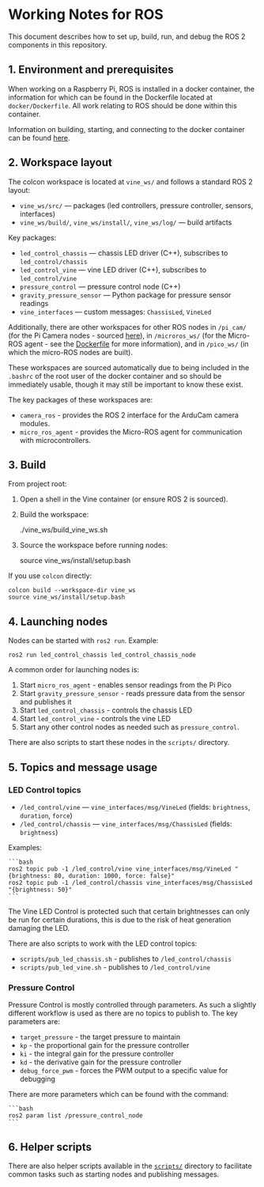 # Working Notes for ROS

This document describes how to set up, build, run, and debug the ROS 2 components in this repository.

## 1. Environment and prerequisites

When working on a Raspberry Pi, ROS is installed in a docker container, the information for which can be found in the Dockerfile located at `docker/Dockerfile`. All work relating to ROS should be done within this container.

Information on building, starting, and connecting to the docker container can be found [here](./Docker.md).

## 2. Workspace layout

The colcon workspace is located at `vine_ws/` and follows a standard ROS 2 layout:

- `vine_ws/src/` — packages (led controllers, pressure controller, sensors, interfaces)
- `vine_ws/build/`, `vine_ws/install/`, `vine_ws/log/` — build artifacts

Key packages:

- `led_control_chassis` — chassis LED driver (C++), subscribes to `led_control/chassis`
- `led_control_vine` — vine LED driver (C++), subscribes to `led_control/vine`
- `pressure_control` — pressure control node (C++)
- `gravity_pressure_sensor` — Python package for pressure sensor readings
- `vine_interfaces` — custom messages: `ChassisLed`, `VineLed`

Additionally, there are other workspaces for other ROS nodes in `/pi_cam/` (for the Pi Camera nodes - sourced [here](https://github.com/MECH5080-Project-164/camera_ros)), in `/microros_ws/` (for the Micro-ROS agent - see the [Dockerfile](../docker/Dockerfile) for more information), and in `/pico_ws/` (in which the micro-ROS nodes are built).

These workspaces are sourced automatically due to being included in the `.bashrc` of the root user of the docker container and so should be immediately usable, though it may still be important to know these exist.

The key packages of these workspaces are:

- `camera_ros` - provides the ROS 2 interface for the ArduCam camera modules.
- `micro_ros_agent` - provides the Micro-ROS agent for communication with microcontrollers.

## 3. Build

From project root:

1. Open a shell in the Vine container (or ensure ROS 2 is sourced).
2. Build the workspace:

    ./vine_ws/build_vine_ws.sh

3. Source the workspace before running nodes:

    source vine_ws/install/setup.bash

If you use `colcon` directly:

    colcon build --workspace-dir vine_ws
    source vine_ws/install/setup.bash

## 4. Launching nodes

Nodes can be started with `ros2 run`. Example:

    ros2 run led_control_chassis led_control_chassis_node

A common order for launching nodes is:

1. Start `micro_ros_agent` - enables sensor readings from the Pi Pico
2. Start `gravity_pressure_sensor` - reads pressure data from the sensor and publishes it
3. Start `led_control_chassis` - controls the chassis LED
4. Start `led_control_vine` - controls the vine LED
5. Start any other control nodes as needed such as `pressure_control`.

There are also scripts to start these nodes in the `scripts/` directory.

## 5. Topics and message usage

### LED Control topics

- `/led_control/vine` — `vine_interfaces/msg/VineLed` (fields: `brightness`, `duration`, `force`)
- `/led_control/chassis` — `vine_interfaces/msg/ChassisLed` (fields: `brightness`)

Examples:

    ```bash
    ros2 topic pub -1 /led_control/vine vine_interfaces/msg/VineLed "{brightness: 80, duration: 1000, force: false}"
    ros2 topic pub -1 /led_control/chassis vine_interfaces/msg/ChassisLed "{brightness: 50}"
    ```

The Vine LED Control is protected such that certain brightnesses can only be run for certain durations, this is due to the risk of heat generation damaging the LED.

There are also scripts to work with the LED control topics:

- `scripts/pub_led_chassis.sh` - publishes to `/led_control/chassis`
- `scripts/pub_led_vine.sh` - publishes to `/led_control/vine`

### Pressure Control

Pressure Control is mostly controlled through parameters. As such a slightly different workflow is used as there are no topics to publish to. The key parameters are:

- `target_pressure` - the target pressure to maintain
- `kp` - the proportional gain for the pressure controller
- `ki` - the integral gain for the pressure controller
- `kd` - the derivative gain for the pressure controller
- `debug_force_pwm` - forces the PWM output to a specific value for debugging

There are more parameters which can be found with the command:

    ```bash
    ros2 param list /pressure_control_node
    ```

## 6. Helper scripts

There are also helper scripts available in the [`scripts/`](../scripts/) directory to facilitate common tasks such as starting nodes and publishing messages.
